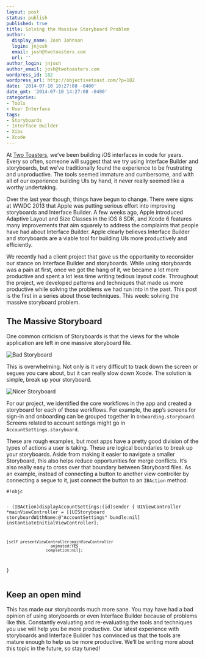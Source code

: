 ```yaml
---
layout: post
status: publish
published: true
title: Solving the Massive Storyboard Problem
author:
  display_name: Josh Johnson
  login: jnjosh
  email: josh@twotoasters.com
  url: ''
author_login: jnjosh
author_email: josh@twotoasters.com
wordpress_id: 182
wordpress_url: http://objectivetoast.com/?p=182
date: '2014-07-10 10:27:08 -0400'
date_gmt: '2014-07-10 14:27:08 -0400'
categories:
- Tools
- User Interface
tags:
- Storyboards
- Interface Builder
- Xibs
- Xcode
---
```

<p><!--<br />
    Author: Josh Johnson<br />
    Categories: Tools, UI<br />
    Tags: Storyboards, Interface Builder, Xibs, Xcode<br />
    Keywords: Storyboards, Interface Builder, Xibs, Xcode<br />
--></p>
<p>At <a href="http://twotoasters.com">Two Toasters</a>, we’ve been building iOS interfaces in code for years. Every so often, someone will suggest that we try using Interface Builder and storyboards, but we’ve traditionally found the experience to be frustrating and unproductive. The tools seemed immature and cumbersome, and with all of our experience building UIs by hand, it never really seemed like a worthy undertaking.</p>
<p>Over the last year though, things have begun to change. There were signs at WWDC 2013 that Apple was putting serious effort into improving storyboards and Interface Builder. A few weeks ago, Apple introduced Adaptive Layout and Size Classes in the iOS 8 SDK, and Xcode 6 features many improvements that aim squarely to address the complaints that people have had about Interface Builder. Apple clearly believes Interface Builder and storyboards are a viable tool for building UIs more productively and efficiently.</p>
<p><!--more--></p>
<p>We recently had a client project that gave us the opportunity to reconsider our stance on Interface Builder and storyboards. While using storyboards was a pain at first, once we got the hang of it, we became a lot more productive and spent a lot less time writing tedious layout code. Throughout the project, we developed patterns and techniques that made us more productive while solving the problems we had run into in the past. This post is the first in a series about those techniques. This week: solving the massive storyboard problem.</p>
<h2>The Massive Storyboard</h2>
<p>One common criticism of Storyboards is that the views for the whole application are left in one massive storyboard file.</p>
<p><img src="/wp-content/uploads/2014/07/crazy-storyboard.png" alt="Bad Storyboard" /></p>
<p>This is overwhelming. Not only is it very difficult to track down the screen or segues you care about, but it can really slow down Xcode. The solution is simple, break up your storyboard.</p>
<p><img src="/wp-content/uploads/2014/07/nicer-storyboard.png" alt="Nicer Storyboard" /></p>
<p>For our project, we identified the core workflows in the app and created a storyboard for each of those workflows. For example, the app’s screens for sign-in and onboarding can be grouped together in <code>Onboarding.storyboard</code>. Screens related to account settings might go in <code>AccountSettings.storyboard</code>.</p>
<p>These are rough examples, but most apps have a pretty good division of the types of actions a user is taking. These are logical boundaries to break up your storyboards. Aside from making it easier to navigate a smaller Storyboard, this also helps reduce opportunities for merge conflicts. It’s also really easy to cross over that boundary between Storyboard files. As an example, instead of connecting a button to another view controller by connecting a segue to it, just connect the button to an <code>IBAction</code> method:</p>
<pre><code>#!objc

‑ (IBAction)displayAccountSettings:(id)sender
{
    UIViewController *mainViewController = 
        [[UIStoryboard storyboardWithName:@"AccountSettings" bundle:nil]
         instantiateInitialViewController];

    [self presentViewController:mainViewController
                       animated:YES
                     completion:nil];
}
</code></pre>
<h2>Keep an open mind</h2>
<p>This has made our storyboards much more sane. You may have had a bad opinion of using storyboards or even Interface Builder because of problems like this. Constantly evaluating and re-evaluating the tools and techniques you use will help you be more productive. Our latest experience with storyboards and Interface Builder has convinced us that the tools are mature enough to help us be more productive. We’ll be writing more about this topic in the future, so stay tuned!</p>
